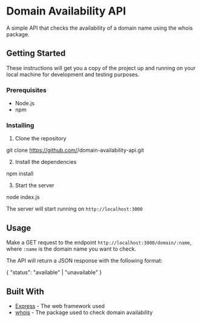# Domain Availability API

A simple API that checks the availability of a domain name using the whois package.

## Getting Started

These instructions will get you a copy of the project up and running on your local machine for development and testing purposes.

### Prerequisites

- Node.js
- npm

### Installing

1. Clone the repository

git clone https://github.com/<your-username>/domain-availability-api.git

2. Install the dependencies

npm install

3. Start the server

node index.js

The server will start running on `http://localhost:3000`

## Usage

Make a GET request to the endpoint `http://localhost:3000/domain/:name`, where `:name` is the domain name you want to check.

The API will return a JSON response with the following format:

{
"status": "available" | "unavailable"
}

## Built With

- [Express](https://expressjs.com/) - The web framework used
- [whois](https://www.npmjs.com/package/whois) - The package used to check domain availability